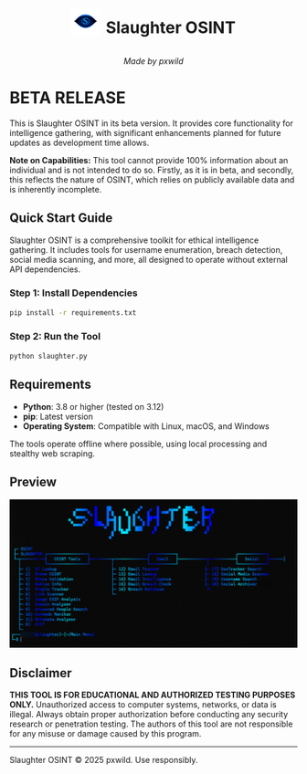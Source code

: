 <div style="display: flex; align-items: center; justify-content: center;">
  <img src="logo.png" alt="Logo" width="50" height="50">
  <h1 style="margin-left: 10px;">Slaughter OSINT</h1>
</div>
<div style="text-align: center;">
  <p><em>Made by pxwild</em></p>
</div>

# BETA RELEASE

This is Slaughter OSINT in its beta version. It provides core functionality for intelligence gathering, with significant enhancements planned for future updates as development time allows.

**Note on Capabilities:** This tool cannot provide 100% information about an individual and is not intended to do so. Firstly, as it is in beta, and secondly, this reflects the nature of OSINT, which relies on publicly available data and is inherently incomplete.

## Quick Start Guide

Slaughter OSINT is a comprehensive toolkit for ethical intelligence gathering. It includes tools for username enumeration, breach detection, social media scanning, and more, all designed to operate without external API dependencies.

### Step 1: Install Dependencies
```bash
pip install -r requirements.txt
```

### Step 2: Run the Tool
```bash
python slaughter.py
```

## Requirements

- **Python**: 3.8 or higher (tested on 3.12)
- **pip**: Latest version
- **Operating System**: Compatible with Linux, macOS, and Windows

The tools operate offline where possible, using local processing and stealthy web scraping.

## Preview

![Slaughter OSINT Screenshot](slaughter.png)

## Disclaimer

**THIS TOOL IS FOR EDUCATIONAL AND AUTHORIZED TESTING PURPOSES ONLY.** Unauthorized access to computer systems, networks, or data is illegal. Always obtain proper authorization before conducting any security research or penetration testing. The authors of this tool are not responsible for any misuse or damage caused by this program.

---

Slaughter OSINT © 2025 pxwild. Use responsibly.
